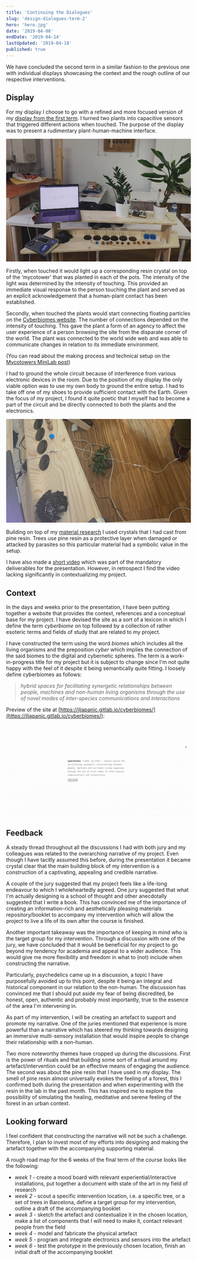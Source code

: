 ```yaml
---
title: 'Continuing the Dialogues'
slug: 'design-dialogues-term-2'
hero: 'hero.jpg'
date: '2019-04-08'
endDate: '2019-04-14'
lastUpdated: '2019-04-18'
published: true
---
```


We have concluded the second term in a similar fashion to the previous one with individual displays showcasing the context and the rough outline of our respective interventions.

## Display

For my display I choose to go with a refined and more focused version of my [display from the first term](/reflections/design-dialogues/). I turned two plants into capacitive sensors that triggered different actions when touched. The purpose of the display was to present a rudimentary plant-human-machine interface. 

![](table-display.jpg "Display")

Firstly, when touched it would light up a corresponding resin crystal on top of the ‘mycotower’ that was planted in each of the pots. The intensity of the light was determined by the intensity of touching. This provided an immediate visual response to the person touching the plant and served as an explicit acknowledgement that a human-plant contact has been established.

Secondly, when touched the plants would start connecting floating particles on the [Cyberbiomes website](https://iljapanic.gitlab.io/cyberbiomes/). The number of connections depended on the intensity of touching. This gave the plant a form of an agency to affect the user experience of a person browsing the site from the disparate corner of the world. The plant was connected to the world wide web and was able to communicate changes in relation to its immediate environment.

(You can read about the making process and technical setup on the [Mycotowers MiniLab post](/minilab/mycotowers/))

I had to ground the whole circuit because of interference from various electronic devices in the room. Due to the position of my display the only viable option was to use my own body to ground the entire setup. I had to take off one of my shoes to provide sufficient contact with the Earth. Given the focus of my project, I found it quite poetic that I myself had to become a part of the circuit and be directly connected to both the plants and the electronics.

![](grounding.jpg "Bodily connection with Earth")

Building on top of my [material research](/reflections/material-driven-design/) I used crystals that I had cast from pine resin. Trees use pine resin as a protective layer when damaged or attacked by parasites so this particular material had a symbolic value in the setup.

I have also made a [short video](https://vimeo.com/329268153) which was part of the mandatory deliverables for the presentation. However, in retrospect I find the video lacking significantly in contextualizing my project. 

## Context

In the days and weeks prior to the presentation, I have been putting together a website that provides the context, references and a conceptual base for my project. I have devised the site as a sort of a lexicon in which I define the term *cyberbiome* on top followed by a collection of rather esoteric terms and fields of study that are related to my project.

I have constructed the term using the word *biomes* which includes all the living organisms and the preposition *cyber* which implies the connection of the said biomes to the digital and cybernetic spheres. The term is a work-in-progress title for my project but it is subject to change since I'm not quite happy with the feel of it despite it being semantically quite fitting. I loosely define cyberbiomes as follows:

> *hybrid spaces for facilitating synergetic relationships between people, machines and non-human living organisms through the use of novel modes of inter-species communications and interactions*

Preview of the site at [https://iljapanic.gitlab.io/cyberbiomes/](https://iljapanic.gitlab.io/cyberbiomes/):

![](cyberbiomes.gif "A preview of the project website")


## Feedback

A steady thread throughout all the discussions I had with both jury and my colleagues was related to the overarching narrative of my project. Even though I have tacitly assumed this before, during the presentation it became crystal clear that the main building block of my intervention is a construction of a captivating, appealing and credible narrative.

A couple of the jury suggested that my project feels like a life-long endeavour to which I wholeheartedly agreed. One jury suggested that what I'm actually designing is a school of thought and other anecdotally suggested that I write a book. This has convinced me of the importance of creating an information-rich and aesthetically pleasing materials repository/booklet to accompany my intervention which will allow the project to live a life of its own after the course is finished.

Another important takeaway was the importance of keeping in mind who is the target group for my intervention. Through a discussion with one of the jury, we have concluded that it would be beneficial for my project to go beyond my tendency for academia and appeal to a wider audience. This would give me more flexibility and freedom in what to (not) include when constructing the narrative.

Particularly, psychedelics came up in a discussion, a topic I have purposefully avoided up to this point, despite it being an integral and historical component in our relation to the non-human. The discussion has convinced me that I should put aside my fear of being discredited, be honest, open, authentic and probably most importantly, true to the essence of the area I'm intervening in.

As part of my intervention, I will be creating an artefact to support and promote my narrative. One of the juries mentioned that experience is more powerful than a narrative which has steered my thinking towards designing an immersive multi-sensory installation that would inspire people to change their relationship with a non-human.

Two more noteworthy themes have cropped up during the discussions. First is the power of rituals and that building some sort of a ritual around my artefact/intervention could be an effective means of engaging the audience. The second was about the pine resin that I have used in my display. The smell of pine resin almost universally evokes the feeling of a forest, this I confirmed both during the presentation and when experimenting with the resin in the lab in the past month. This has inspired me to explore the possibility of simulating the healing, meditative and serene feeling of the forest in an urban context.

## Looking forward

I feel confident that constructing the narrative will not be such a challenge. Therefore, I plan to invest most of my efforts into designing and making the artefact together with the accompanying supporting material.

A rough road map for the 6 weeks of the final term of the course looks like the following:

- *week 1* - create a mood board with relevant experiential/interactive installations, put together a document with state of the art in my field of research
- *week 2* - scout a specific intervention location, i.e. a specific tree, or a set of trees in Barcelona, define a target group for my intervention, outline a draft of the accompanying booklet
- *week 3* - sketch the artefact and contextualize it in the chosen location, make a list of components that I will need to make it, contact relevant people from the field
- *week 4* - model and fabricate the physical artefact
- *week 5* - program and integrate electronics and sensors into the artefact
- *week 6* - test the prototype in the previously chosen location, finish an initial draft of the accompanying booklet